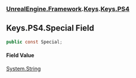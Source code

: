 ### [UnrealEngine.Framework](./UnrealEngine-Framework.md 'UnrealEngine.Framework').[Keys](./Keys.md 'UnrealEngine.Framework.Keys').[Keys.PS4](./Keys-PS4.md 'UnrealEngine.Framework.Keys.PS4')
## Keys.PS4.Special Field
  
```csharp
public const Special;
```
#### Field Value
[System.String](https://docs.microsoft.com/en-us/dotnet/api/System.String 'System.String')  
